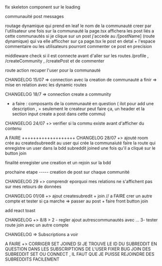 fix skeleton component sur le loading

communauité
    post 
        messages



routage dynamique qui prend en leaf le nom de la communauté creer par l'utilisateur 
    une fois sur la communauté la page.tsx affichera les post liés a cette communautés
        si je clique sur un post j'accede au /[postName] (route dynamique) qui va elle afficcher sur ça page.tsx le post en detal + l'espace commentaire ou les utilisateurs pourront commenter ce post en precision  


middleware check si il est connecte avant d'aller sur les routes /profile , /createCommunity , /createPost et de commenter

route action recuper l'user pour la communauté

CHANGELOG 15/07 => connection avec la creation de communauté
a finir => mise en relation avec les dynamic routes

CHANGELOG 18/7 => connection create a community
- a faire  : composants de la communauté en question ( ilot pour add une description , = seulement le createur peut faire ça, un header et la section input create a post dans cette commu)

CHANGELOG 24/07 +> verifier si la commu existe avant d'afficher du contenu

A FAIRE +++++++++++++++++++
CHANGELOG 28/07 +> ajouté room crée au createdsubreedit au user qui crée la communaiuté
faire la route qui enregistre un user dans la bdd subreddit joined une fois qu'il a cliqué sur le button join 

finalité enregister une creation et un rejoin sur la bdd

prochaine etape -----
creation de post sur chaque communité

CHANGELOG 29 +> comprendr eporquoi mes relations ne s'affichent pas sur mes retours de données

CHANGELOG 01/08 +> ajout createsubredit + join // a FAIRE crer un autre compte et tester si ça marche 
=> passer au post + faire front button join 

add react toast

CHANGELOG +> 8/8 > 
2 - regler ajout autrescommunautés avec ...
3- tester route join avec un autre compte

CHANGELOG => 
Subscriptions a voir

A FAIRE +> CORRIGER SET JOINED SI JE TROUVE LE ID DU SUBREDDIT EN QUESTION DANS LES SUBSCRIPTIONS DE L'USER
FIXER BUG JOIN DES SUBREDDIT SET OU CONNECT , IL FAUT QUE JE PUISSE REJOINDRE DES SUBREDDITS FACILEMENT